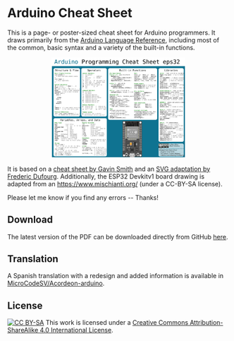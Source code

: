 Arduino Cheat Sheet
===================

This is a page- or poster-sized cheat sheet for Arduino programmers.  It draws primarily from the [Arduino Language Reference](https://arduino.cc/en/Reference/HomePage), including most of the common, basic syntax and a variety of the built-in functions.

<p align="center">
  <a href="https://github.com/liffiton/Arduino-Cheat-Sheet/blob/master/Arduino%20Cheat%20Sheet.pdf?raw=true"><img src="Arduino%20Cheat%20Sheet.svg?raw=true&sanitize=1" width="60%" alt="Cheat Sheet"></a>
</p>

It is based on a [cheat sheet by Gavin Smith](https://sites.google.com/site/mechatronicsguy/arduinocheatsheet) and an [SVG adaptation by Frederic Dufourg](https://forum.arduino.cc/t/single-page-arduino-cheat-sheet/7066/44#msg56273).  Additionally, the ESP32 Devkitv1 board drawing is adapted from an https://www.mischianti.org/ (under a CC-BY-SA license).

Please let me know if you find any errors -- Thanks!

Download
--------

The latest version of the PDF can be downloaded directly from GitHub [here](https://github.com/liffiton/Arduino-Cheat-Sheet/blob/master/Arduino%20Cheat%20Sheet.pdf?raw=true).

Translation
-----------

A Spanish translation with a redesign and added information is available in [MicroCodeSV/Acordeon-arduino](https://github.com/MicroCodeSV/Acordeon-arduino).

License
-------
[![CC BY-SA](https://i.creativecommons.org/l/by-sa/4.0/88x31.png)](https://creativecommons.org/licenses/by-sa/4.0/)
This work is licensed under a [Creative Commons Attribution-ShareAlike 4.0 International License](https://creativecommons.org/licenses/by-sa/4.0/).
